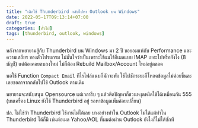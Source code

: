 ```yaml
---
title: "เลิกใช้ Thunderbird กลับไปหา Outlook บน Windows"
date: 2022-05-17T09:13:14+07:00
draft: true
categories: [ทั่วไป]
tags: [thunderbird, outlook, windows]
---
```


หลังจากพยายามสู้กับ Thunderbird บน Windows มา 2 ปี ขอยอมแพ้กับ Performance และ ความเสถียร ของตัวโปรแกรม ไม่มั่นใจว่าเป็นเพราะใช้ผมใช้อีเมลแบบ IMAP เยอะไปหรือยังไง (8 บัญชี) แต่ต้องคอยลบลงใหม่ ไม่ก็ต้อง Rebuild Mailbox/Account ใหม่อยู่ตลอด

พอใช้ Function `Compact Email` ทีไรไฟล์แนบก็มักจะพัง ใช้ไปซักระยะก็โหลดข้อมูลไม่ค่อยขึ้นละ เลยขอลาจากกลับไปใช้ Outlook ตามเดิม

พยายามจะสนับสนุน Opensource แต่เวลารีบ ๆ แล้วติดปัญหาก็ชวนหงุดหงิดใช้ได้เหมือนกัน 555 (บนเครื่อง Linux ยังใช้ Thunderbird อยู่ รอหาข้อมูลเพิ่มค่อยเปลี่ยน)

ปล. ไม่ใช่ว่า Thunderbird ใช้งานไม่ได้เลย บางอย่างทำใน Outlook ไม่ได้แต่ทำใน Thunderbird ได้ก็มี เช่นต่อเมล Yahoo/AOL ที่ผมต่อผ่าน Outlook ยังไงก็ไม่ได้ซักที
